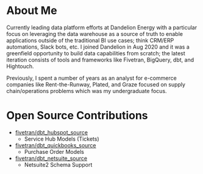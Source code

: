 # About Me

Currently leading data platform efforts at Dandelion Energy with a particular focus on leveraging the data warehouse as a source of truth to enable applications outside of the traditional BI use cases; think CRM/ERP automations, Slack bots, etc. I joined Dandelion in Aug 2020 and it was a greenfield opportunity to build data capabilities from scratch; the latest iteration consists of tools and frameworks like Fivetran, BigQuery, dbt, and Hightouch. 

Previously, I spent a number of years as an analyst for e-commerce companies like Rent-the-Runway, Plated, and Graze focused on supply chain/operations problems which was my undergraduate focus.

# Open Source Contributions

* [fivetran/dbt_hubspot_source](https://github.com/fivetran/dbt_hubspot_source)
  * Service Hub Models (Tickets)
* [fivetran/dbt_quickbooks_source](https://github.com/fivetran/dbt_quickbooks_source)
  *  Purchase Order Models
* [fivetran/dbt_netsuite_source](https://github.com/fivetran/dbt_netsuite_source)
  *  Netsuite2 Schema Support
